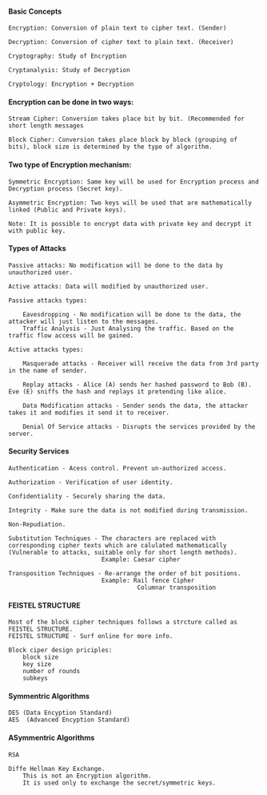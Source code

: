 #### Basic Concepts

    Encryption: Conversion of plain text to cipher text. (Sender)

    Decryption: Conversion of cipher text to plain text. (Receiver)

    Cryptography: Study of Encryption

    Cryptanalysis: Study of Decryption

    Cryptology: Encryption + Decryption

#### Encryption can be done in two ways:
    
    Stream Cipher: Conversion takes place bit by bit. (Recommended for short length messages
        
    Block Cipher: Conversion takes place block by block (grouping of bits), block size is determined by the type of algorithm.
    
#### Two type of Encryption mechanism:

    Symmetric Encryption: Same key will be used for Encryption process and Decryption process (Secret key).
    
    Asymmetric Encryption: Two keys will be used that are mathematically linked (Public and Private keys).
    
    Note: It is possible to encrypt data with private key and decrypt it with public key.

#### Types of Attacks

    Passive attacks: No modification will be done to the data by unauthorized user.
    
    Active attacks: Data will modified by unauthorized user.

    Passive attacks types:

        Eavesdropping - No modification will be done to the data, the attacker will just listen to the messages.
        Traffic Analysis - Just Analysing the traffic. Based on the traffic flow access will be gained.
    
    Active attacks types:

        Masquerade attacks - Receiver will receive the data from 3rd party in the name of sender.

        Replay attacks - Alice (A) sends her hashed password to Bob (B). Eve (E) sniffs the hash and replays it pretending like alice.

        Data Modification attacks - Sender sends the data, the attacker takes it and modifies it send it to receiver.

        Denial Of Service attacks - Disrupts the services provided by the server.

#### Security Services

    Authentication - Acess control. Prevent un-authorized access.

    Authorization - Verification of user identity.

    Confidentiality - Securely sharing the data.

    Integrity - Make sure the data is not modified during transmission.

    Non-Repudiation.

    Substitution Techniques - The characters are replaced with corresponding cipher texts which are calulated mathematically (Vulnerable to attacks, suitable only for short length methods).
                              Example: Caesar cipher
                              
    Transposition Techniques - Re-arrange the order of bit positions.
                              Example: Rail fence Cipher
                                        Columnar transposition

#### FEISTEL STRUCTURE

    Most of the block cipher techniques follows a strcture called as FEISTEL STRUCTURE.
    FEISTEL STRUCTURE - Surf online for more info.

    Block ciper design priciples:
        block size
        key size
        number of rounds
        subkeys

#### Symmentric Algorithms
    
    DES (Data Encyption Standard)
    AES  (Advanced Encyption Standard)

#### ASymmentric Algorithms

    RSA

    Diffe Hellman Key Exchange.
        This is not an Encryption algorithm.
        It is used only to exchange the secret/symmetric keys.      